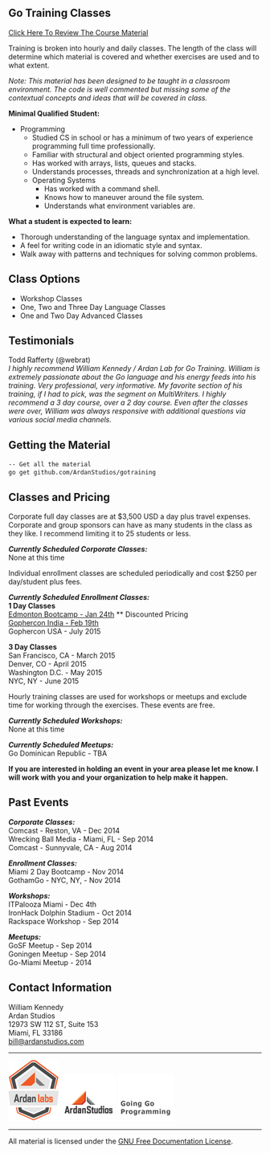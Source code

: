 ## Go Training Classes
[Click Here To Review The Course Material](00-slides/readme.md)

Training is broken into hourly and daily classes. The length of the class will determine which material is covered and whether exercises are used and to what extent.

_Note: This material has been designed to be taught in a classroom environment. The code is well commented but missing some of the contextual concepts and ideas that will be covered in class._

**Minimal Qualified Student:**

* Programming
	* Studied CS in school or has a minimum of two years of experience programming full time professionally.
	* Familiar with structural and object oriented programming styles.
	* Has worked with arrays, lists, queues and stacks.
	* Understands processes, threads and synchronization at a high level.
	* Operating Systems
    	* Has worked with a command shell.
    	* Knows how to maneuver around the file system.
    	* Understands what environment variables are.

**What a student is expected to learn:**

* Thorough understanding of the language syntax and implementation.
* A feel for writing code in an idiomatic style and syntax.
* Walk away with patterns and techniques for solving common problems. 

## Class Options

* Workshop Classes
* One, Two and Three Day Language Classes
* One and Two Day Advanced Classes

## Testimonials

Todd Rafferty (@webrat)  
_I highly recommend William Kennedy / Ardan Lab for Go Training. William is extremely passionate about the Go language and his energy feeds into his training. Very professional, very informative. My favorite section of his training, if I had to pick, was the segment on MultiWriters. I highly recommend a 3 day course, over a 2 day course. Even after the classes were over, William was always responsive with additional questions via various social media channels._

## Getting the Material

    -- Get all the material
    go get github.com/ArdanStudios/gotraining

## Classes and Pricing

Corporate full day classes are at $3,500 USD a day plus travel expenses. Corporate and group sponsors can have as many students in the class as they like. I recommend limiting it to 25 students or less.

**_Currently Scheduled Corporate Classes:_**  
None at this time

Individual enrollment classes are scheduled periodically and cost $250 per day/student plus fees.

**_Currently Scheduled Enrollment Classes:_**  
**1 Day Classes**  
[Edmonton Bootcamp - Jan 24th](http://edmontongo.org/workshop/) ** Discounted Pricing  
[Gophercon India - Feb 19th](http://www.gophercon.in/go-workshop/)  
Gophercon USA - July 2015  

**3 Day Classes**  
San Francisco, CA - March 2015  
Denver, CO - April 2015  
Washington D.C. - May 2015  
NYC, NY - June 2015  

Hourly training classes are used for workshops or meetups and exclude time for working through the exercises. These events are free.

**_Currently Scheduled Workshops:_**   
None at this time

**_Currently Scheduled Meetups:_**   
Go Dominican Republic - TBA

**If you are interested in holding an event in your area please let me know. I will work with you and your organization to help make it happen.**

## Past Events

**_Corporate Classes:_**  
Comcast - Reston, VA - Dec 2014  
Wrecking Ball Media - Miami, FL - Sep 2014  
Comcast - Sunnyvale, CA - Aug 2014

**_Enrollment Classes:_**  
Miami 2 Day Bootcamp - Nov 2014  
GothamGo - NYC, NY, - Nov 2014  

**_Workshops:_**  
ITPalooza Miami - Dec 4th  
IronHack Dolphin Stadium - Oct 2014  
Rackspace Workshop - Sep 2014

**_Meetups:_**  
GoSF Meetup - Sep 2014  
Goningen Meetup - Sep 2014  
Go-Miami Meetup - 2014

## Contact Information

William Kennedy  
Ardan Studios  
12973 SW 112 ST, Suite 153  
Miami, FL 33186  
bill@ardanstudios.com

___
[![GoingGo Training](00-slides/images/ggt_logo.png)](http://www.goinggotraining.net)
[![Ardan Studios](00-slides/images/ardan_logo.png)](http://www.ardanstudios.com)
[![GoingGo Blog](00-slides/images/ggb_logo.png)](http://www.goinggo.net)
___
All material is licensed under the [GNU Free Documentation License](https://github.com/ArdanStudios/gotraining/blob/master/LICENSE).